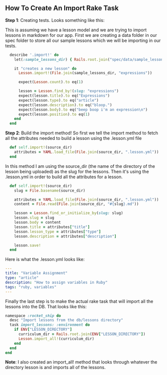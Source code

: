 ## How To Create An Import Rake Task

**Step 1**: Creating tests.  Looks something like this:

This is assuming we have a lesson model and we are trying to import lessons in
markdown for our app. First we are creating a data folder in our spec folder to
store all our sample lessons which we will be importing in our tests.  

```ruby
  describe '.import!' do
    let(:sample_lessons_dir) { Rails.root.join("spec/data/sample_lessons") }

    it "creates a new lesson" do
      Lesson.import!(File.join(sample_lessons_dir, "expressions"))

      expect(Lesson.count).to eq(1)

      lesson = Lesson.find_by!(slug: "expressions")
      expect(lesson.title).to eq("Expressions")
      expect(lesson.type).to eq("article")
      expect(lesson.description).to eq("bloop.")
      expect(lesson.body).to eq("beep boop i'm an expression\n")
      expect(lesson.position).to eq(1)
    end
  end
```

**Step 2**: Build the import method!  So first we tell the import method to
fetch all the attributes needed to build a lesson using the .lesson.yml file

```ruby
  def self.import!(source_dir)
    attributes = YAML.load_file(File.join(source_dir, ".lesson.yml"))
  end
```


In this method I am using the source_dir (the name of the directory of the
lesson being uploaded) as the slug for the lessons.  Then it's using the
.lesson.yml in order to build all the attributes for a lesson.

```ruby
  def self.import!(source_dir)
    slug = File.basename(source_dir)

    attributes = YAML.load_file(File.join(source_dir, ".lesson.yml"))
    content = File.read(File.join(source_dir, "#{slug}.md"))

    lesson = Lesson.find_or_initialize_by(slug: slug)
    lesson.slug = slug
    lesson.body = content
    lesson.title = attributes["title"]
    lesson.lesson_type = attributes["type"]
    lesson.description = attributes["description"]

    lesson.save!
  end
```

Here is what the .lesson.yml looks like:  
```yaml
---
title: "Variable Assignment"
type: "article"
description: "How to assign variables in Ruby"
tags: "ruby, variables"
---
```

Finally the last step is to make the actual rake task that will import all the
lessons into the DB.  That looks like this:

```ruby
namespace :rocket_ship do
  desc "Import lessons from the db/lessons directory"
  task import_lessons: :environment do
    if ENV["LESSON_DIRECTORY"]
      curriculum_dir = Rails.root.join(ENV["LESSON_DIRECTORY"])
      Lesson.import_all!(curriculum_dir)
    end
  end
end
```

**Note**: I also created an import_all! method that looks through whatever the
directory lesson is and imports all of the lessons.


